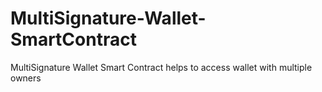 # MultiSignature-Wallet-SmartContract
MultiSignature Wallet Smart Contract helps to access wallet with multiple owners 

